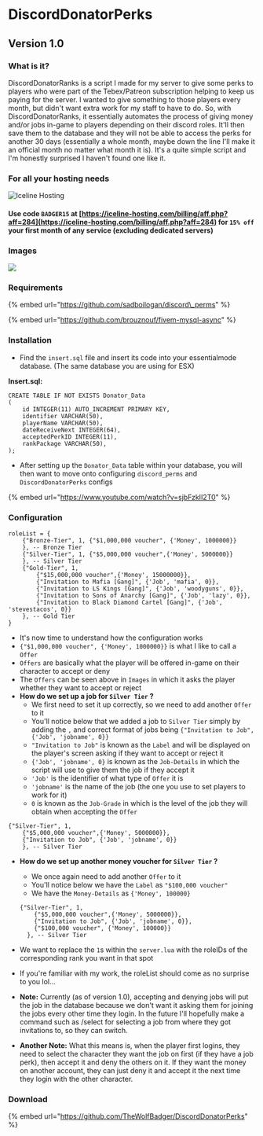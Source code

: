 # DiscordDonatorPerks

## Version 1.0

### What is it?

DiscordDonatorRanks is a script I made for my server to give some perks to players who were part of the Tebex/Patreon subscription helping to keep us paying for the server. I wanted to give something to those players every month, but didn't want extra work for my staff to have to do. So, with DiscordDonatorRanks, it essentially automates the process of giving money and/or jobs in-game to players depending on their discord roles. It'll then save them to the database and they will not be able to access the perks for another 30 days \(essentially a whole month, maybe down the line I'll make it an official month no matter what month it is\). It's a quite simple script and I'm honestly surprised I haven't found one like it.

### For all your hosting needs

![Iceline Hosting](https://i.gyazo.com/24c65c27acc53ce0656cda7e7ed29230.gif)

#### Use code `BADGER15` at [https://iceline-hosting.com/billing/aff.php?aff=284](https://iceline-hosting.com/billing/aff.php?aff=284) for `15% off` your first month of any service \(excluding dedicated servers\)

### Images

![](https://i.gyazo.com/3c32592dc1dc38fce373f45f549e0547.gif)

### Requirements

{% embed url="https://github.com/sadboilogan/discord\_perms" %}

{% embed url="https://github.com/brouznouf/fivem-mysql-async" %}

### Installation

* Find the `insert.sql` file and insert its code into your essentialmode database. \(The same database you are using for ESX\)

**Insert.sql:**

```text
CREATE TABLE IF NOT EXISTS Donator_Data 
(
	id INTEGER(11) AUTO_INCREMENT PRIMARY KEY,
	identifier VARCHAR(50),
	playerName VARCHAR(50),
	dateReceiveNext INTEGER(64),
	acceptedPerkID INTEGER(11),
	rankPackage VARCHAR(50),
);
```

* After setting up the `Donator_Data` table within your database, you will then want to move onto configuring `discord_perms` and `DiscordDonatorPerks` configs

{% embed url="https://www.youtube.com/watch?v=sjbFzkII2T0" %}

### Configuration

```text
roleList = {
	{"Bronze-Tier", 1, {"$1,000,000 voucher", {'Money', 1000000}} 
	}, -- Bronze Tier 
	{"Silver-Tier", 1, {"$5,000,000 voucher",{'Money', 5000000}} 
	}, -- Silver Tier 
	{"Gold-Tier", 1, 
		{"$15,000,000 voucher",{'Money', 15000000}}, 
		{"Invitation to Mafia [Gang]", {'Job', 'mafia', 0}},
		{"Invitation to LS Kings [Gang]", {'Job', 'woodyguns', 0}},
		{"Invitation to Sons of Anarchy [Gang]", {'Job', 'lazy', 0}},
		{"Invitation to Black Diamond Cartel [Gang]", {'Job', 'stevestacos', 0}}
	}, -- Gold Tier 
}
```

* It's now time to understand how the configuration works
* `{"$1,000,000 voucher", {'Money', 1000000}}` is what I like to call a `Offer` 
* `Offers` are basically what the player will be offered in-game on their character to accept or deny
* The `Offers` can be seen above in `Images` in which it asks the player whether they want to accept or reject
* **How do we set up a job for `Silver Tier` ?**
  * We first need to set it up correctly, so we need to add another `Offer` to it
  * You'll notice below that we added a job to `Silver Tier` simply by adding the `,` and correct format of jobs being `{"Invitation to Job", {'Job', 'jobname', 0}}` 
  * `"Invitation to Job"` is known as the `Label` and will be displayed on the player's screen asking if they want to accept or reject it 
  * `{'Job', 'jobname', 0}` is known as the `Job-Details` in which the script will use to give them the job if they accept it
  * `'Job'` is the identifier of what type of `Offer` it is
  * `'jobname'` is the name of the job \(the one you use to set players to work for it\)
  * `0` is known as the `Job-Grade` in which is the level of the job they will obtain when accepting the `Offer` 

```text
{"Silver-Tier", 1, 
    {"$5,000,000 voucher",{'Money', 5000000}},
    {"Invitation to Job", {'Job', 'jobname', 0}}
	}, -- Silver Tier 
```

* **How do we set up another money voucher for `Silver Tier` ?**

  * We once again need to add another `Offer` to it
  * You'll notice below we have the `Label` as `"$100,000 voucher"`
  * We have the `Money-Details` as `{'Money', 100000}`

  ```text
  {"Silver-Tier", 1, 
      {"$5,000,000 voucher",{'Money', 5000000}},
      {"Invitation to Job", {'Job', 'jobname', 0}},
      {"$100,000 voucher", {'Money', 100000}}
  	}, -- Silver Tier 
  ```

* We want to replace the `1`s within the `server.lua` with the roleIDs of the corresponding rank you want in that spot
* If you're familiar with my work, the roleList should come as no surprise to you lol...
* **Note:** Currently \(as of version 1.0\), accepting and denying jobs will put the job in the database because we don't want it asking them for joining the jobs every other time they login. In the future I'll hopefully make a command such as /select for selecting a job from where they got invitations to, so they can switch.
* **Another Note:** What this means is, when the player first logins, they need to select the character they want the job on first \(if they have a job perk\), then accept it and deny the others on it. If they want the money on another account, they can just deny it and accept it the next time they login with the other character.

### Download

{% embed url="https://github.com/TheWolfBadger/DiscordDonatorPerks" %}

